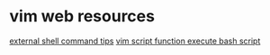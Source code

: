 # vim web resources

[external shell command tips](https://www.linux.com/learn/vim-tips-working-external-commands)
[vim script function execute bash script](http://vi.stackexchange.com/questions/2406/function-to-call-shell-script-with-arguments)

